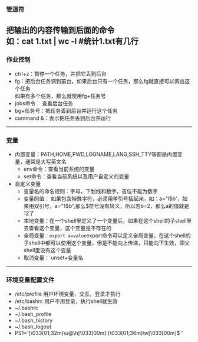 ### 管道符  
  把输出的内容传输到后面的命令  
  如：cat 1.txt | wc -l \#统计1.txt有几行  
-----------------------
### 作业控制  
* ctrl+z：暂停一个任务，并把它丢到后台  
* fg：把后台任务调到前台，如果后台只有一个任务，那么fg就直接可以调出这个任务  
      如果有多个任务，那么就使用fg+任务号  
* jobs命令： 查看后台任务  
* bg+任务号：把任务丢到后台并运行这个任务  
* command &：表示把任务丢到后台并运行  
---------------------------------------------------
### 变量  
* 内置变量：PATH,HOME,PWD,LOGNAME,LANG,SSH_TTY等都是内置变量，通常是大写英文名  
  * env命令：查看当前系统的变量  
  * set命令：查看当前系统以及用户自定义的变量  
* 自定义变量  
  * 变量名的命名规则：字母，下划线和数字，首位不能为数字  
  * 变量的值： 如果包含特殊字符，必须用单引号括起来，如：a='1$b'，如果用双引号，a="1$b",那么$符号没有转义，所以若b=2，那么a的值就是12了  
  * 本地变量：在一个shell里定义了一个变量后，如果在这个shell的子shell里去查看这个变量，这个变量是不存在的  
  * 全局变量：```export a=value```export命令可以定义全局变量，在这个shell的子shell中都可以使用这个变量，但是不能向上传递，只能向下生效，即父shell里没有这个变量  
  * 取消变量： unset+变量名  
--------------------------------------------------
### 环境变量配置文件  
* /etc/profile 用户环境变量，交互，登录才执行
* /etc/bashrc 用户不用登录，执行shell就生效
* ~/.bashrc
* ~/.bash_profile
* ~/.bash_history
* ~/.bash_logout
* PS1='\[\033[01;32m\]\u@\h\[\033[00m\]:\[\033[01;36m\]\w\[\033[00m\]\$ '

